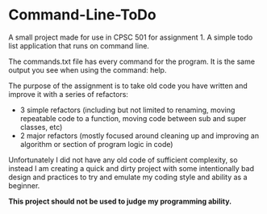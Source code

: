 # Command-Line-ToDo
A small project made for use in CPSC 501 for assignment 1. A simple todo list application that runs on command line.

The commands.txt file has every command for the program. It is the same output you see when using the command: help.

The purpose of the assignment is to take old code you have written and improve it with a series of refactors:
- 3 simple refactors (including but not limited to renaming, moving repeatable code to a function, moving code between sub and super classes, etc)
- 2 major refactors (mostly focused around cleaning up and improving an algorithm or section of program logic in code)

Unfortunately I did not have any old code of sufficient complexity, so instead I am creating a quick and dirty project with some intentionally
bad design and practices to try and emulate my coding style and ability as a beginner. 

**This project should not be used to judge my programming ability.**
